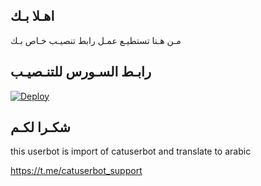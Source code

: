 ## اهـلا بـك
مـن هـنا تستطيـع عمـل رابط تنصيـب خـاص بـك

## رابـط السـورس للتنـصيـب

[![Deploy](https://www.herokucdn.com/deploy/button.svg)](https://heroku.com/deploy?template=https://github.com/QQQQST/jmthon)

## شكـرا لكـم 


this userbot is import of catuserbot and translate to arabic

https://t.me/catuserbot_support
